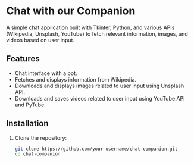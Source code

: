 # Chat with our Companion

A simple chat application built with Tkinter, Python, and various APIs (Wikipedia, Unsplash, YouTube) to fetch relevant information, images, and videos based on user input.

## Features

- Chat interface with a bot.
- Fetches and displays information from Wikipedia.
- Downloads and displays images related to user input using Unsplash API.
- Downloads and saves videos related to user input using YouTube API and PyTube.

## Installation

1. Clone the repository:
   ```bash
   git clone https://github.com/your-username/chat-companion.git
   cd chat-companion
